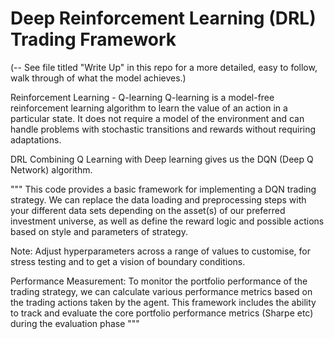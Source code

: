 # Deep Reinforcement Learning (DRL) Trading Framework 

(-- See file titled "Write Up" in this repo for a more detailed, easy to follow, walk through
of what the model achieves.) 

Reinforcement Learning - Q-learning 
Q-learning is a model-free reinforcement learning algorithm to learn the value of an action in a particular state. 
It does not require a model of the environment and can handle problems with stochastic transitions and rewards without 
requiring adaptations. 


DRL 
Combining Q Learning with Deep learning gives us the DQN (Deep Q Network) algorithm. 



"""
This code provides a basic framework for implementing a DQN trading strategy. 
We can replace the data loading and preprocessing steps with your different data sets 
depending on the asset(s) of our preferred investment universe,
as well as define the reward logic and possible actions based on style and parameters of 
strategy. 

Note: Adjust hyperparameters across a range of values to customise, for stress testing and
to get a vision of boundary conditions.  

Performance Measurement:
To monitor the portfolio performance of the trading strategy, 
we can calculate various performance metrics based on the trading actions taken by the agent. 
This framework includes the ability to track and 
evaluate the core portfolio performance metrics (Sharpe etc) during the evaluation phase
"""
